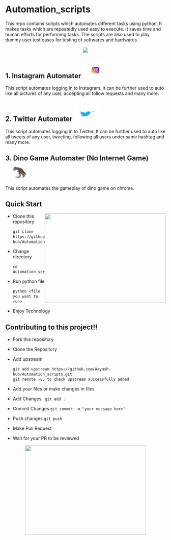 # Automation_scripts

This repo contains scripts which automates different tasks using python. It makes tasks which are repeatedly used easy to execute. It saves time and human efforts for performing tasks. The scripts are also used to play dummy user test cases for testing of softwares and hardwares.

<p align="center">
<img src="https://media.giphy.com/media/IwTWTsUzmIicM/giphy.gif" align= "center"/>
</p>

## 1. Instagram Automater <img src="imgs/gif1.gif" width = "80" height = "50"/>
This script automates logging in to Instagram. It can be further used to auto like all pictures of any user, accepting all follow requests and many more. 

## 2. Twitter Automater <img src="imgs/gif2.gif" width = "80" height = "50"/>
This script automates logging in to Twitter. It can be further used to auto like all tweets of any user, tweeting, following all users under same hashtag and many more.

## 3. Dino Game Automater (No Internet Game)<img src="imgs/gif3.gif" width = "80" height = "50"/>
This script automates the gameplay of dino game on chrome.

## Quick Start

 <img align="right" src="https://media.giphy.com/media/1nR6fu93A17vWZbO9c/giphy.gif" width = "380" height = "280">

- Clone this repository

      git clone https://github.com/Aayush-hub/Automation_scripts.git

- Change directory

      cd Automation_scripts
      
- Run python file

      python <file you want to run>
      
 - Enjoy Technology



## Contributing to this project!! 

                                            


- Fork this repository

- Clone the Repository 

- Add upstream 

      git add upstream https://github.com/Aayush-hub/Automation_scripts.git
      git remote -v, to check upstream successfully added

- Add your files or make changes in files

- Add Changes    ` git add .`

- Commit Changes   ` git commit -m "your message here" `

- Push changes     ` git push `

- Make Pull Request

- Wait for your PR to be reviewed

<p align="center">
<img align="center" src="https://media.giphy.com/media/l4JyOCNEfXvVYEqB2/giphy.gif" width = "380" height = "280">
</p>
